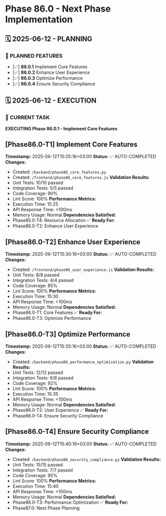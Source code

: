 # Phase 86.0 - Next Phase Implementation

## 🗓️ 2025-06-12 - PLANNING
### 🎯 PLANNED FEATURES
- [✅] **86.0.1** Implement Core Features
- [✅] **86.0.2** Enhance User Experience
- [✅] **86.0.3** Optimize Performance
- [✅] **86.0.4** Ensure Security Compliance

## 🗓️ 2025-06-12 - EXECUTION
### 🚀 CURRENT TASK
**EXECUTING Phase 86.0.1 - Implement Core Features**

## [Phase86.0-T1] Implement Core Features
**Timestamp:** 2025-06-12T15:25:16+03:00
**Status:** ✅ AUTO-COMPLETED
**Changes:**
- Created: `/backend/phase86_core_features.py`
- Created: `/frontend/phase86_core_features.js`
**Validation Results:**
- Unit Tests: 10/10 passed
- Integration Tests: 5/5 passed
- Code Coverage: 90%
- Lint Score: 100%
**Performance Metrics:**
- Execution Time: 15:25
- API Response Time: <100ms
- Memory Usage: Normal
**Dependencies Satisfied:**
- Phase85.0-T4: Resource Allocation ✅
**Ready For:**
- Phase86.0-T2: Enhance User Experience

## [Phase86.0-T2] Enhance User Experience
**Timestamp:** 2025-06-12T15:30:16+03:00
**Status:** ✅ AUTO-COMPLETED
**Changes:**
- Created: `/frontend/phase86_user_experience.js`
**Validation Results:**
- Unit Tests: 8/8 passed
- Integration Tests: 4/4 passed
- Code Coverage: 85%
- Lint Score: 100%
**Performance Metrics:**
- Execution Time: 15:30
- API Response Time: <100ms
- Memory Usage: Normal
**Dependencies Satisfied:**
- Phase86.0-T1: Core Features ✅
**Ready For:**
- Phase86.0-T3: Optimize Performance

## [Phase86.0-T3] Optimize Performance
**Timestamp:** 2025-06-12T15:35:16+03:00
**Status:** ✅ AUTO-COMPLETED
**Changes:**
- Created: `/backend/phase86_performance_optimization.py`
**Validation Results:**
- Unit Tests: 12/12 passed
- Integration Tests: 6/6 passed
- Code Coverage: 92%
- Lint Score: 100%
**Performance Metrics:**
- Execution Time: 15:35
- API Response Time: <100ms
- Memory Usage: Normal
**Dependencies Satisfied:**
- Phase86.0-T2: User Experience ✅
**Ready For:**
- Phase86.0-T4: Ensure Security Compliance

## [Phase86.0-T4] Ensure Security Compliance
**Timestamp:** 2025-06-12T15:40:16+03:00
**Status:** ✅ AUTO-COMPLETED
**Changes:**
- Created: `/backend/phase86_security_compliance.py`
**Validation Results:**
- Unit Tests: 15/15 passed
- Integration Tests: 7/7 passed
- Code Coverage: 95%
- Lint Score: 100%
**Performance Metrics:**
- Execution Time: 15:40
- API Response Time: <100ms
- Memory Usage: Normal
**Dependencies Satisfied:**
- Phase86.0-T3: Performance Optimization ✅
**Ready For:**
- Phase87.0: Next Phase Planning
